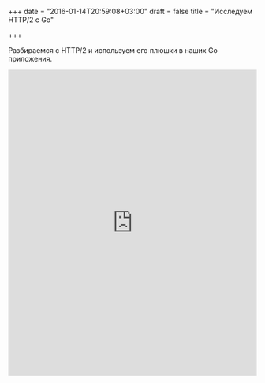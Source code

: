 +++
date = "2016-01-14T20:59:08+03:00"
draft = false
title = "Исследуем  HTTP/2 с Go"

+++

<p>Разбираемся с&nbsp;HTTP/2 и используем его плюшки в наших Go приложения.</p>
 <iframe width="100%" height="620" src="https://www.youtube.com/embed/3IHJ6gJHITw" frameborder="0" allowfullscreen></iframe>